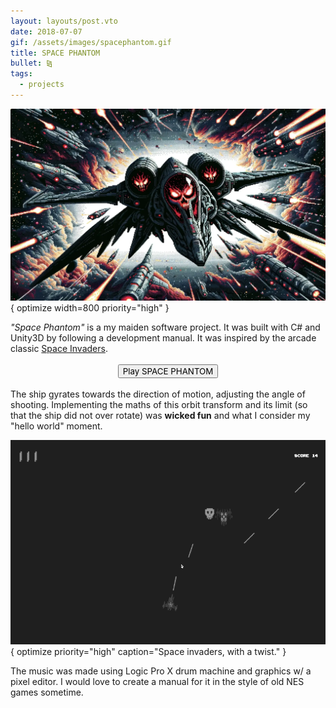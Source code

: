 ```yaml
---
layout: layouts/post.vto
date: 2018-07-07
gif: /assets/images/spacephantom.gif
title: SPACE PHANTOM
bullet: ⧎
tags:
  - projects
---
```


![An alien spaceship shooting at another dark ship in space](/assets/images/space-phantom.webp){ optimize width=800 priority="high" }

_"Space Phantom"_ is a my maiden software project. It was built with C# and Unity3D by following a development manual. It was inspired by the arcade classic [Space Invaders](https://en.wikipedia.org/wiki/Space_Invaders).
<br>
<br>
<a href="game" style="display:table;margin:auto"><button style="font-family: var(--font-family-title) !important;">Play SPACE PHANTOM</button></a>
<br>
The ship gyrates towards the direction of motion, adjusting the angle of shooting. Implementing the maths of this orbit transform and its limit (so that the ship did not over rotate) was **wicked fun** and what I consider my "hello world" moment.

![A screengrab of the game Space Phantom, depicting an alien ship destroying enemies in the shape of red skulls with laser beams.](/assets/images/spacephantom.gif){ optimize priority="high" caption="Space invaders, with a twist." }

The music was made using Logic Pro X drum machine and graphics w/ a pixel editor. I would love to create a manual for it in the style of old NES games sometime.
